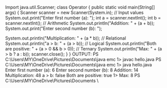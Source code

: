 Import java.util.Scanner;
 class Operator { public static void main(String[] args) {
 Scanner scanner = new Scanner(System.in);
 // Input values 
System.out.print("Enter first number (a): ");
 int a = scanner.nextInt(); int b = scanner.nextInt(); 
// Arithmetic 
System.out.println("Addition: " + (a + b));
 System.out.print("Enter second number (b): ");

 System.out.println("Multiplication: " + (a * b));
 // Relational
 System.out.println("a > b: " + (a > b));
 // Logical 
System.out.println("Both are positive: " + (a > 0 && b > 0));
 // Ternary 
System.out.println("Max: " + (a > b ? a : b)); scanner.close();
 } 
}
OUTPUT:
PS C:\Users\MY\OneDrive\Pictures\Documents\java emc 1> javac hello.java
PS C:\Users\MY\OneDrive\Pictures\Documents\java emc 1> java hello.java
Enter first number (a): 6
Enter second number (b): 8
Addition: 14
Multiplication: 48
a > b: false
Both are positive: true
 1> Max: 8
PS C:\Users\MY\OneDrive\Pictures\Documents \




